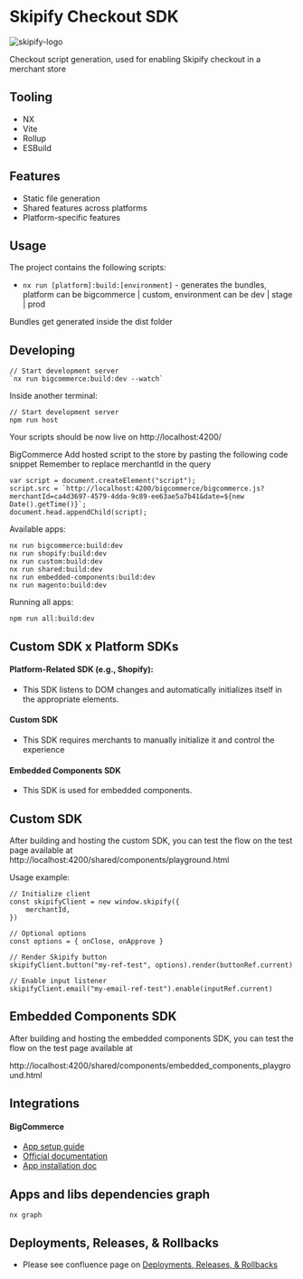 # Skipify Checkout SDK

![skipify-logo](https://user-images.githubusercontent.com/5350362/204699214-f9b54d89-0328-4475-a83f-06dd469813fd.svg)

Checkout script generation, used for enabling Skipify checkout in a merchant store

## Tooling

- NX
- Vite
- Rollup
- ESBuild

## Features

- Static file generation
- Shared features across platforms
- Platform-specific features

## Usage

The project contains the following scripts:

- `nx run [platform]:build:[environment]` - generates the bundles, platform can be bigcommerce | custom, environment can be dev | stage | prod

Bundles get generated inside the dist folder

## Developing

```
// Start development server
`nx run bigcommerce:build:dev --watch`
```

Inside another terminal:
```
// Start development server
npm run host
```
Your scripts should be now live on http://localhost:4200/

BigCommerce
Add hosted script to the store by pasting the following code snippet
Remember to replace merchantId in the query
```
var script = document.createElement("script");
script.src = `http://localhost:4200/bigcommerce/bigcommerce.js?merchantId=ca4d3697-4579-4dda-9c89-ee63ae5a7b41&date=${new Date().getTime()}`;
document.head.appendChild(script);
```

Available apps:
```
nx run bigcommerce:build:dev
nx run shopify:build:dev
nx run custom:build:dev
nx run shared:build:dev
nx run embedded-components:build:dev
nx run magento:build:dev
```

Running all apps:
```
npm run all:build:dev
```

## Custom SDK x Platform SDKs

#### Platform-Related SDK (e.g., Shopify):

- This SDK listens to DOM changes and automatically initializes itself in the appropriate elements.

#### Custom SDK

- This SDK requires merchants to manually initialize it and control the experience

#### Embedded Components SDK

- This SDK is used for embedded components.

## Custom SDK

After building and hosting the custom SDK, you can test the flow on the test page available at
http://localhost:4200/shared/components/playground.html

Usage example:
```
// Initialize client
const skipifyClient = new window.skipify({
    merchantId,
})

// Optional options
const options = { onClose, onApprove }

// Render Skipify button
skipifyClient.button("my-ref-test", options).render(buttonRef.current)

// Enable input listener
skipifyClient.email("my-email-ref-test").enable(inputRef.current)

```

## Embedded Components SDK

After building and hosting the embedded components SDK, you can test the flow on the test page available at

http://localhost:4200/shared/components/embedded_components_playground.html

## Integrations

#### BigCommerce

- [App setup guide](https://skipify.atlassian.net/wiki/x/AYDoVQ)
- [Official documentation](https://docs.skipify.com/docs/bigcommerce)
- [App installation doc](https://docs.google.com/document/d/1AWvVn6g5RNtpPrdQG7uIuzCIP_kHV64LzWRqymqXuis/edit?usp=sharing)


## Apps and libs dependencies graph
```
nx graph
```


## Deployments, Releases, & Rollbacks

- Please see confluence page on [Deployments, Releases, & Rollbacks](https://skipify.atlassian.net/wiki/spaces/PE/pages/1727496537/Deployments+Releases+Rollbacks)
